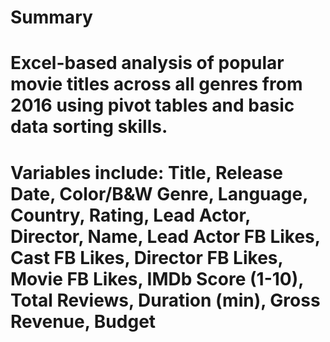# Summary
# Excel-based analysis of popular movie titles across all genres from 2016 using pivot tables and basic data sorting skills. 
# Variables include: Title, Release Date, Color/B&W	Genre, Language, Country, Rating, Lead Actor, Director, Name, Lead Actor FB Likes, Cast FB Likes, Director FB Likes, Movie FB Likes, IMDb Score (1-10), Total Reviews, Duration (min), Gross Revenue,	Budget
